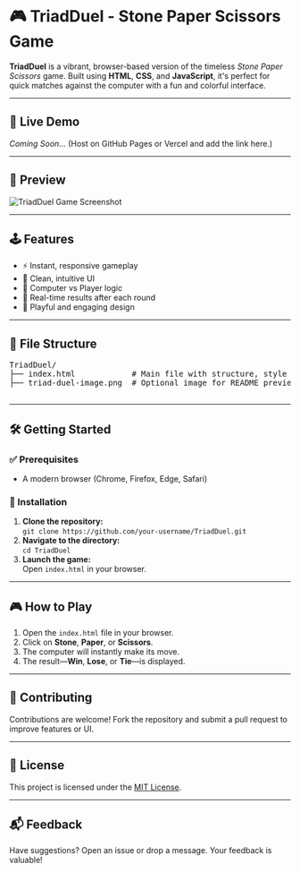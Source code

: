 <!DOCTYPE html>
<html lang="en">
<head>
  <meta charset="UTF-8">
  <meta name="viewport" content="width=device-width, initial-scale=1">
  <title>TriadDuel - Stone Paper Scissors Game</title> 
</head>
<body>

  <h1>🎮 TriadDuel - Stone Paper Scissors Game</h1>

  <p><strong>TriadDuel</strong> is a vibrant, browser-based version of the timeless <em>Stone Paper Scissors</em> game. Built using <strong>HTML</strong>, <strong>CSS</strong>, and <strong>JavaScript</strong>, it's perfect for quick matches against the computer with a fun and colorful interface.</p>

  <hr>

  <h2>🚀 Live Demo</h2>
  <p><em>Coming Soon...</em> (Host on GitHub Pages or Vercel and add the link here.)</p>

  <hr>

  <h2>📸 Preview</h2>
  <img src="triad-duel-image.png" alt="TriadDuel Game Screenshot">

  <hr>

  <h2>🕹️ Features</h2>
  <ul>
    <li>⚡ Instant, responsive gameplay</li>
    <li>📱 Clean, intuitive UI</li>
    <li>🤖 Computer vs Player logic</li>
    <li>🧠 Real-time results after each round</li>
    <li>🎨 Playful and engaging design</li>
  </ul>

  <hr>

  <h2>📂 File Structure</h2>
  <pre>
TriadDuel/
├── index.html            # Main file with structure, style & logic
├── triad-duel-image.png  # Optional image for README preview
  </pre>

  <hr>

  <h2>🛠️ Getting Started</h2>

  <h3>✅ Prerequisites</h3>
  <ul>
    <li>A modern browser (Chrome, Firefox, Edge, Safari)</li>
  </ul>

  <h3>💾 Installation</h3>
  <ol>
    <li><strong>Clone the repository:</strong><br>
      <code>git clone https://github.com/your-username/TriadDuel.git</code>
    </li>
    <li><strong>Navigate to the directory:</strong><br>
      <code>cd TriadDuel</code>
    </li>
    <li><strong>Launch the game:</strong><br>
      Open <code>index.html</code> in your browser.
    </li>
  </ol>

  <hr>

  <h2>🎮 How to Play</h2>
  <ol>
    <li>Open the <code>index.html</code> file in your browser.</li>
    <li>Click on <strong>Stone</strong>, <strong>Paper</strong>, or <strong>Scissors</strong>.</li>
    <li>The computer will instantly make its move.</li>
    <li>The result—<strong>Win</strong>, <strong>Lose</strong>, or <strong>Tie</strong>—is displayed.</li>
  </ol>

  <hr>

  <h2>🤝 Contributing</h2>
  <p>Contributions are welcome! Fork the repository and submit a pull request to improve features or UI.</p>

  <hr>

  <h2>📜 License</h2>
  <p>This project is licensed under the <a href="https://opensource.org/licenses/MIT" target="_blank">MIT License</a>.</p>

  <hr>

  <h2>📬 Feedback</h2>
  <p>Have suggestions? Open an issue or drop a message. Your feedback is valuable!</p>

</body>
</html>


